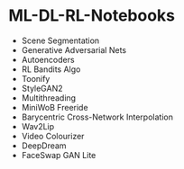 # ML-DL-RL-Notebooks

- Scene Segmentation
- Generative Adversarial Nets
- Autoencoders
- RL Bandits Algo
- Toonify
- StyleGAN2
- Multithreading
- MiniWoB Freeride
- Barycentric Cross-Network Interpolation
- Wav2Lip
- Video Colourizer
- DeepDream
- FaceSwap GAN Lite

